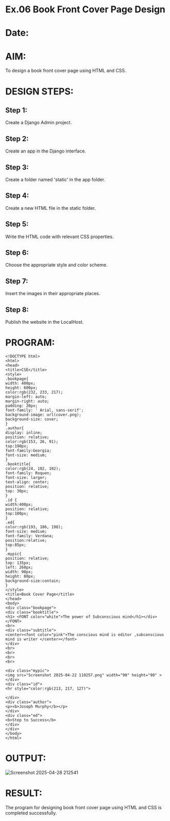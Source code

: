 # Ex.06 Book Front Cover Page Design
# Date:
# AIM:
To design a book front cover page using HTML and CSS.

# DESIGN STEPS:
## Step 1:
Create a Django Admin project.

## Step 2:
Create an app in the Django interface.

## Step 3:
Create a folder named 'static' in the app folder.

## Step 4:
Create a new HTML file in the static folder.

## Step 5:
Write the HTML code with relevant CSS properties.

## Step 6:
Choose the appropriate style and color scheme.

## Step 7:
Insert the images in their appropriate places.

## Step 8:
Publish the website in the LocalHost.

# PROGRAM:
```
<!DOCTYPE html>
<html>
<head>
<title>CSE</title>
<style>
.bookpage{
width: 400px;
height: 600px;
color:rgb(232, 233, 217);
margin-left: auto;
margin-right: auto;
padding: 20px;
font-family: ' Arial, sans-serif';
background-image: url(cover.png);
background-size: cover;
}
.author{
display: inline;
position: relative;
color:rgb(153, 26, 91);
top:190px;
font-family:Georgia;
font-size: medium;
}
.booktitle{
color:rgb(24, 102, 102);
font-family: Roquen;
font-size: larger;
text-align: center;
position: relative;
top: 30px;
}
.id {
width:400px;
position: relative;
top:180px;
}
.ed{
color:rgb(193, 186, 198);
font-size: medium;
font-family: Verdana;
position:relative;
top:85px;
}
.mypic{
position: relative;
top: 135px;
left: 260px;
width: 90px;
height: 80px;
background-size:contain;
}
</style>
<title>Book Cover Page</title>
</head>
<body>
<div class="bookpage">
<div class="booktitle">
<h1> <FONT color="white">The power of Subconscious mind</h1></div></FONT>
<br>
<div class="subtitle">
<center><font color="pink">The conscious mind is editor ,subconscious mind is writer </center></font>
</div>
<br>
<br>
<br>
<br>

<div class="mypic">
<img src="Screenshot 2025-04-22 110257.png" width="90" height="90" >
</div>
<div class="id">
<hr style="color:rgb(213, 217, 127)">

</div>
<div class="author">
<p><b>Joseph Murphy</b></p>
</div>
<div class="ed">
<b>Step to Success</b>
</div>
</div>
</body>
</html>
```
# OUTPUT:
![Screenshot 2025-04-28 212541](https://github.com/user-attachments/assets/e9c37339-21d6-4097-8cb5-0870360718a2)

# RESULT:
The program for designing book front cover page using HTML and CSS is completed successfully.
